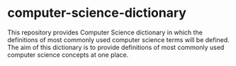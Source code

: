 # computer-science-dictionary
This repository provides Computer Science dictionary in which the definitions of most commonly used computer science terms will be defined.  
The aim of this dictionary is to provide definitions of most commonly used computer science concepts at one place.  

